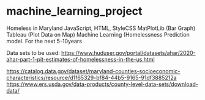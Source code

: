 # machine_learning_project
Homeless in Maryland JavaScript, HTML, StyleCSS MatPlotLib (Bar Graph) Tableau (Plot Data on Map) Machine Learning (Homelessness Prediction model. For the next 5-10years

Data sets to be used:
https://www.huduser.gov/portal/datasets/ahar/2020-ahar-part-1-pit-estimates-of-homelessness-in-the-us.html

https://catalog.data.gov/dataset/maryland-counties-socioeconomic-characteristics/resource/d1f65329-bf84-44b5-9165-91df3885212a
https://www.ers.usda.gov/data-products/county-level-data-sets/download-data/
